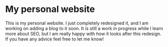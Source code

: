 # My personal website

This is my personal website. I just completely redesigned it, and I am working on adding a blog to it soon. It is still a work in progress while I learn more about SEO, but I am really happy with how it looks after this redesign. If you have any advice feel free to let me know!
